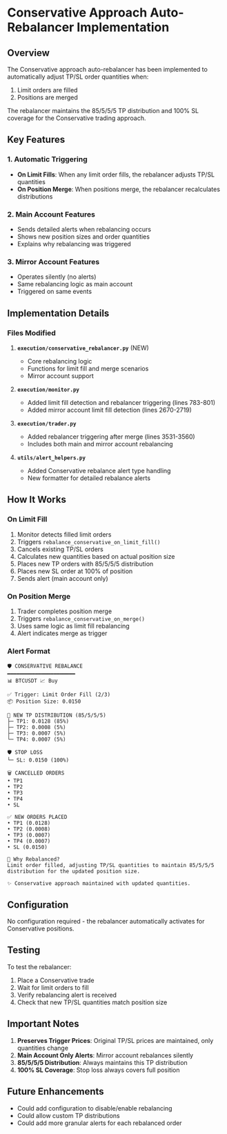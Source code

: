 # Conservative Approach Auto-Rebalancer Implementation

## Overview

The Conservative approach auto-rebalancer has been implemented to automatically adjust TP/SL order quantities when:
1. Limit orders are filled
2. Positions are merged

The rebalancer maintains the 85/5/5/5 TP distribution and 100% SL coverage for the Conservative trading approach.

## Key Features

### 1. Automatic Triggering
- **On Limit Fills**: When any limit order fills, the rebalancer adjusts TP/SL quantities
- **On Position Merge**: When positions merge, the rebalancer recalculates distributions

### 2. Main Account Features
- Sends detailed alerts when rebalancing occurs
- Shows new position sizes and order quantities
- Explains why rebalancing was triggered

### 3. Mirror Account Features
- Operates silently (no alerts)
- Same rebalancing logic as main account
- Triggered on same events

## Implementation Details

### Files Modified

1. **`execution/conservative_rebalancer.py`** (NEW)
   - Core rebalancing logic
   - Functions for limit fill and merge scenarios
   - Mirror account support

2. **`execution/monitor.py`**
   - Added limit fill detection and rebalancer triggering (lines 783-801)
   - Added mirror account limit fill detection (lines 2670-2719)

3. **`execution/trader.py`**
   - Added rebalancer triggering after merge (lines 3531-3560)
   - Includes both main and mirror account rebalancing

4. **`utils/alert_helpers.py`**
   - Added Conservative rebalance alert type handling
   - New formatter for detailed rebalance alerts

## How It Works

### On Limit Fill

1. Monitor detects filled limit orders
2. Triggers `rebalance_conservative_on_limit_fill()`
3. Cancels existing TP/SL orders
4. Calculates new quantities based on actual position size
5. Places new TP orders with 85/5/5/5 distribution
6. Places new SL order at 100% of position
7. Sends alert (main account only)

### On Position Merge

1. Trader completes position merge
2. Triggers `rebalance_conservative_on_merge()`
3. Uses same logic as limit fill rebalancing
4. Alert indicates merge as trigger

### Alert Format

```
🛡️ CONSERVATIVE REBALANCE
━━━━━━━━━━━━━━━━━━━━━━
📊 BTCUSDT 📈 Buy

✅ Trigger: Limit Order Fill (2/3)
📦 Position Size: 0.0150

🎯 NEW TP DISTRIBUTION (85/5/5/5)
├─ TP1: 0.0128 (85%)
├─ TP2: 0.0008 (5%)
├─ TP3: 0.0007 (5%)
└─ TP4: 0.0007 (5%)

🛡️ STOP LOSS
└─ SL: 0.0150 (100%)

🗑️ CANCELLED ORDERS
• TP1
• TP2
• TP3
• TP4
• SL

✅ NEW ORDERS PLACED
• TP1 (0.0128)
• TP2 (0.0008)
• TP3 (0.0007)
• TP4 (0.0007)
• SL (0.0150)

📌 Why Rebalanced?
Limit order filled, adjusting TP/SL quantities to maintain 85/5/5/5 distribution for the updated position size.

✨ Conservative approach maintained with updated quantities.
```

## Configuration

No configuration required - the rebalancer automatically activates for Conservative positions.

## Testing

To test the rebalancer:

1. Place a Conservative trade
2. Wait for limit orders to fill
3. Verify rebalancing alert is received
4. Check that new TP/SL quantities match position size

## Important Notes

1. **Preserves Trigger Prices**: Original TP/SL prices are maintained, only quantities change
2. **Main Account Only Alerts**: Mirror account rebalances silently
3. **85/5/5/5 Distribution**: Always maintains this TP distribution
4. **100% SL Coverage**: Stop loss always covers full position

## Future Enhancements

- Could add configuration to disable/enable rebalancing
- Could allow custom TP distributions
- Could add more granular alerts for each rebalanced order